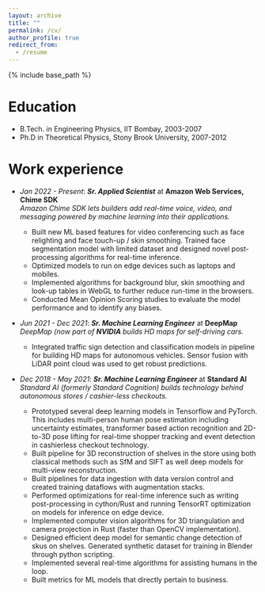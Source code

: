 ```yaml
---
layout: archive
title: ""
permalink: /cv/
author_profile: true
redirect_from:
  - /resume
---
```


{% include base_path %}

Education
======
* B.Tech. in Engineering Physics, IIT Bombay, 2003-2007
* Ph.D in Theoretical Physics, Stony Brook University, 2007-2012

Work experience
======
* *Jan 2022 - Present*: ***Sr. Applied Scientist*** at **Amazon Web Services, Chime SDK**    
    *Amazon Chime SDK lets builders add real-time voice, video, and messaging powered by machine learning into their applications.*
   * Built new ML based features for video conferencing such as face relighting and face touch-up / skin smoothing. Trained face segmentation model with limited dataset and designed novel post-processing algorithms for real-time inference.
   * Optimized models to run on edge devices such as laptops and mobiles.
   * Implemented algorithms for background blur, skin smoothing and look-up tables in WebGL to further reduce run-time in the browsers.
   * Conducted Mean Opinion Scoring studies to evaluate the model performance and to identify any biases.

* *Jun 2021 - Dec 2021*: ***Sr. Machine Learning Engineer*** at **DeepMap**    
    *DeepMap (now part of **NVIDIA** builds HD maps for self-driving cars.*
   * Integrated traffic sign detection and classification models in pipeline for building HD maps for autonomous vehicles. Sensor fusion with LiDAR point cloud was used to get robust predictions.

* *Dec 2018 - May 2021*: ***Sr. Machine Learning Engineer*** at **Standard AI**    
    *Standard AI (formerly Standard Cognition) builds technology behind autonomous stores / cashier-less checkouts.*
    * Prototyped several deep learning models in Tensorflow and PyTorch. This includes multi-person human pose estimation including uncertainty estimates, transformer based action recognition and 2D-to-3D pose lifting for real-time shopper tracking and event detection in cashierless checkout technology.
    * Built pipeline for 3D reconstruction of shelves in the store using both classical methods such as SfM and SIFT as well deep models for multi-view reconstruction.
    * Built pipelines for data ingestion with data version control and created training dataflows with augmentation stacks.
    * Performed optimizations for real-time inference such as writing post-processing in cython/Rust and running TensorRT optimization on models for inference on edge device.
    * Implemented computer vision algorithms for 3D triangulation and camera projection in Rust (faster than OpenCV implementation).
    * Designed efficient deep model for semantic change detection of skus on shelves. Generated synthetic dataset for training in Blender through python scripting.
    * Implemented several real-time algorithms for assisting humans in the loop.
    * Built metrics for ML models that directly pertain to business.

  
